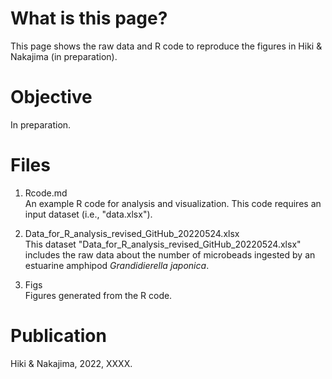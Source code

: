 # What is this page?
This page shows the raw data and R code to reproduce the figures in Hiki & Nakajima (in preparation). 


# Objective  
In preparation.  
  
   
# Files
1. Rcode.md  
An example R code for analysis and visualization. This code requires an input dataset (i.e., "data.xlsx").  
     
2. Data_for_R_analysis_revised_GitHub_20220524.xlsx  
This dataset "Data_for_R_analysis_revised_GitHub_20220524.xlsx" includes the raw data about the number of microbeads ingested by an estuarine amphipod <i>Grandidierella japonica</i>.
  
3. Figs  
Figures generated from the R code.

# Publication
Hiki & Nakajima, 2022, XXXX.
